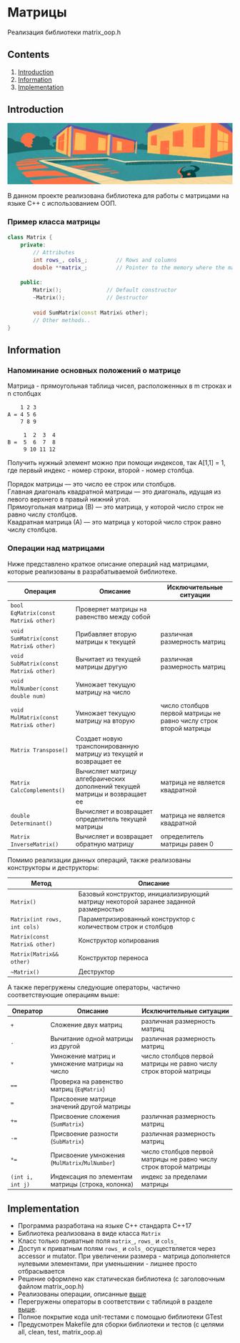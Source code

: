 # Матрицы

Реализация библиотеки matrix_oop.h

## Contents

1.  [Introduction](#introduction)
2.  [Information](#information)
3.  [Implementation](#Implementation)


## Introduction

![matrix](images/matrixx.png)

В данном проекте реализована библиотека для работы с матрицами на языке С++ с использованием ООП.

### Пример класса матрицы

```cpp
class Matrix {
    private:
        // Attributes
        int rows_, cols_;         // Rows and columns
        double **matrix_;         // Pointer to the memory where the matrix is allocated

    public:
        Matrix();              // Default constructor
        ~Matrix();             // Destructor

        void SumMatrix(const Matrix& other); 
        // Other methods..
}
```

## Information

### Напоминание основных положений о матрице

Матрица - прямоугольная таблица чисел, расположенных в m строках и n столбцах

```
    1 2 3
A = 4 5 6
    7 8 9
```

```
     1  2  3  4
В =  5  6  7  8
     9 10 11 12
```

Получить нужный элемент можно при помощи индексов, так
A[1,1] = 1, где первый индекс - номер строки, второй - номер столбца.

Порядок матрицы — это число ее строк или столбцов. \
Главная диагональ квадратной матрицы — это диагональ, идущая из левого верхнего в правый нижний угол. \
Прямоугольная матрица (В) — это матрица, у которой число строк не равно числу столбцов. \
Квадратная матрица (А) — это матрица у которой число строк равно числу столбцов.

### Операции над матрицами

Ниже представлено краткое описание операций над матрицами, которые реализованы в разрабатываемой библиотеке.

| Операция    | Описание   | Исключительные ситуации |
| ----------- | ----------- | ----------- |
| `bool EqMatrix(const Matrix& other)` | Проверяет матрицы на равенство между собой |  |
| `void SumMatrix(const Matrix& other)` | Прибавляет вторую матрицы к текущей | различная размерность матриц |
| `void SubMatrix(const Matrix& other)` | Вычитает из текущей матрицы другую | различная размерность матриц |
| `void MulNumber(const double num)` | Умножает текущую матрицу на число |  |
| `void MulMatrix(const Matrix& other)` | Умножает текущую матрицу на вторую | число столбцов первой матрицы не равно числу строк второй матрицы |
| `Matrix Transpose()` | Создает новую транспонированную матрицу из текущей и возвращает ее |  |
| `Matrix CalcComplements()` | Вычисляет матрицу алгебраических дополнений текущей матрицы и возвращает ее | матрица не является квадратной |
| `double Determinant()` | Вычисляет и возвращает определитель текущей матрицы | матрица не является квадратной |
| `Matrix InverseMatrix()` | Вычисляет и возвращает обратную матрицу | определитель матрицы равен 0 |

Помимо реализации данных операций, также реализованы конструкторы и деструкторы:

| Метод    | Описание   |
| ----------- | ----------- |
| `Matrix()` | Базовый конструктор, инициализирующий матрицу некоторой заранее заданной размерностью |  
| `Matrix(int rows, int cols)` | Параметризированный конструктор с количеством строк и столбцов | 
| `Matrix(const Matrix& other)` | Конструктор копирования |
| `Matrix(Matrix&& other)` | Конструктор переноса |
| `~Matrix()` | Деструктор |

А также перегружены следующие операторы, частично соответствующие операциям выше:

| Оператор    | Описание   | Исключительные ситуации |
| ----------- | ----------- | ----------- |
| `+`      | Сложение двух матриц  | различная размерность матриц |
| `-`   | Вычитание одной матрицы из другой | различная размерность матриц |
| `*`  | Умножение матриц и умножение матрицы на число | число столбцов первой матрицы не равно числу строк второй матрицы |
| `==`  | Проверка на равенство матриц (`EqMatrix`) | |
| `=`  | Присвоение матрице значений другой матрицы | |
| `+=`  | Присвоение сложения (`SumMatrix`)   | различная размерность матриц |
| `-=`  | Присвоение разности (`SubMatrix`) | различная размерность матриц |
| `*=`  | Присвоение умножения (`MulMatrix`/`MulNumber`) | число столбцов первой матрицы не равно числу строк второй матрицы |
| `(int i, int j)`  | Индексация по элементам матрицы (строка, колонка) | индекс за пределами матрицы |


## Implementation

- Программа разработана на языке C++ стандарта C++17
- Библиотека реализована в виде класса `Matrix`
- Класс только приватные поля `matrix_`, `rows_` и `cols_`
- Доступ к приватным полям `rows_` и `cols_` осуществляется через accessor и mutator. При увеличении размера - матрица дополняется нулевыми элементами, при уменьшении - лишнее просто отбрасывается
- Решение оформлено как статическая библиотека (с заголовочным файлом matrix_oop.h)
- Реализованы операции, описанные [выше](#операции-над-матрицами)
- Перегружены операторы в соответствии с таблицой в разделе [выше](#операции-над-матрицами).
- Полное покрытие кода unit-тестами c помощью библиотеки GTest
- Предусмотрен Makefile для сборки библиотеки и тестов (с целями all, clean, test, matrix_oop.a)